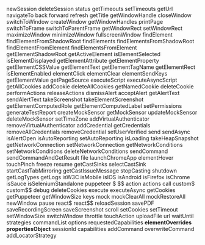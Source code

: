 newSession
deleteSession
status
getTimeouts
setTimeouts
getUrl
navigateTo
back
forward
refresh
getTitle
getWindowHandle
closeWindow
switchToWindow
createWindow
getWindowHandles
printPage
switchToFrame
switchToParentFrame
getWindowRect
setWindowRect
maximizeWindow
minimizeWindow
fullscreenWindow
findElement
findElementFromShadowRoot
findElements
findElementsFromShadowRoot
findElementFromElement
findElementsFromElement
getElementShadowRoot
getActiveElement
isElementSelected
isElementDisplayed
getElementAttribute
getElementProperty
getElementCSSValue
getElementText
getElementTagName
getElementRect
isElementEnabled
elementClick
elementClear
elementSendKeys
getElementValue
getPageSource
executeScript
executeAsyncScript
getAllCookies
addCookie
deleteAllCookies
getNamedCookie
deleteCookie
performActions
releaseActions
dismissAlert
acceptAlert
getAlertText
sendAlertText
takeScreenshot
takeElementScreenshot
getElementComputedRole
getElementComputedLabel
setPermissions
generateTestReport
createMockSensor
getMockSensor
updateMockSensor
deleteMockSensor
setTimeZone
addVirtualAuthenticator
removeVirtualAuthenticator
addCredential
getCredentials
removeAllCredentials
removeCredential
setUserVerified
send
sendAsync
isAlertOpen
isAutoReporting
setAutoReporting
isLoading
takeHeapSnapshot
getNetworkConnection
setNetworkConnection
getNetworkConditions
setNetworkConditions
deleteNetworkConditions
sendCommand
sendCommandAndGetResult
file
launchChromeApp
elementHover
touchPinch
freeze
resume
getCastSinks
selectCastSink
startCastTabMirroring
getCastIssueMessage
stopCasting
shutdown
getLogTypes
getLogs
isW3C
isMobile
isIOS
isAndroid
isFirefox
isChrome
isSauce
isSeleniumStandalone
puppeteer
$
$$
action
actions
call
custom$
custom$$
debug
deleteCookies
execute
executeAsync
getCookies
getPuppeteer
getWindowSize
keys
mock
mockClearAll
mockRestoreAll
newWindow
pause
react$
react$$
reloadSession
savePDF
saveRecordingScreen
saveScreenshot
scroll
setCookies
setTimeout
setWindowSize
switchWindow
throttle
touchAction
uploadFile
url
waitUntil
strategies
commandList
options
requestedCapabilities
__elementOverrides__
__propertiesObject__
sessionId
capabilities
addCommand
overwriteCommand
addLocatorStrategy